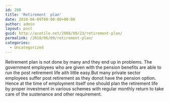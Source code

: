 ```yaml
---
id: 208
title: 'Retirement  plan'
date: 2010-06-09T00:00:00+00:00
author: admin
layout: post
guid: http://acetile.net/2008/09/23/retirement-plan/
permalink: /2010/06/09/retirement-plan/
categories:
  - Uncategorized
---
```

Retirement plan is not done by many and they end up in problems. The government employees who are given with the pension benefits are able to run the post retirement life aith little easy.But many private sector employees suffer post retirement as they donot have the pension option. Hence at the time of employment itself one should plan the retirement life by proper investment in various schemes with regular monthly return to take care of the sustenance and other requirement.